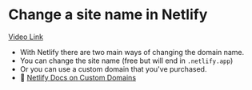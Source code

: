 # Change a site name in Netlify

[Video Link](https://egghead.io/lessons/netlify-change-a-site-name-in-netlify?pl=build-a-blog-with-next-js-typescript-emotion-and-netlify-adcc)

- With Netlify there are two main ways of changing the domain name.
- You can change the site name (free but will end in `.netlify.app`)
- Or you can use a custom domain that you've purchased.
- 📜 [Netlify Docs on Custom Domains](https://docs.netlify.com/domains-https/custom-domains/)
